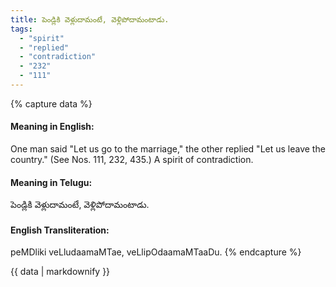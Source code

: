 ```yaml
---
title: పెండ్లికి వెళ్లుదామంటే, వెళ్లిపోదామంటాడు.
tags:
  - "spirit"
  - "replied"
  - "contradiction"
  - "232"
  - "111"
---
```


{% capture data %}
#### Meaning in English:
One man said "Let us go to the marriage," the other replied "Let us leave the country."
(See Nos. 111, 232, 435.)
A spirit of contradiction.

#### Meaning in Telugu:
పెండ్లికి వెళ్లుదామంటే, వెళ్లిపోదామంటాడు.

#### English Transliteration:
peMDliki veLludaamaMTae, veLlipOdaamaMTaaDu.
{% endcapture %}

{{ data | markdownify }}

